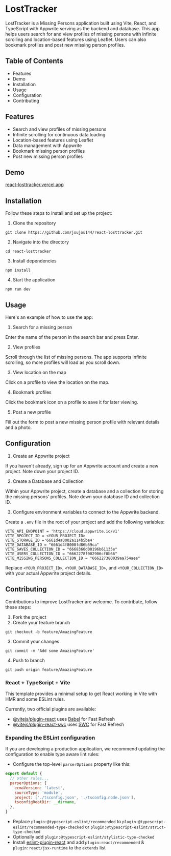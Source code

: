 # LostTracker
LostTracker is a Missing Persons application built using Vite, React, and TypeScript with Appwrite serving as the backend and database. This app helps users search for and view profiles of missing persons with infinite scrolling and location-based features using Leaflet. Users can also bookmark profiles and post new missing person profiles.

## Table of Contents
- Features
- Demo
- Installation
- Usage
- Configuration
- Contributing

## Features
- Search and view profiles of missing persons
- Infinite scrolling for continuous data loading
- Location-based features using Leaflet
- Data management with Appwrite
- Bookmark missing person profiles
- Post new missing person profiles

## Demo

[react-losttracker.vercel.app](https://react-losttracker.vercel.app)


## Installation
Follow these steps to install and set up the project:

1. Clone the repository
   
```git clone https://github.com/joujou144/react-losttracker.git```

2. Navigate into the directory

```cd react-losttracker```

3. Install dependencies

```npm install```

4. Start the application

```npm run dev```

## Usage
Here's an example of how to use the app:

1. Search for a missing person

Enter the name of the person in the search bar and press Enter.

2. View profiles

Scroll through the list of missing persons. The app supports infinite scrolling, so more profiles will load as you scroll down.

3. View location on the map

Click on a profile to view the location on the map.

4. Bookmark profiles

Click the bookmark icon on a profile to save it for later viewing.

5. Post a new profile

Fill out the form to post a new missing person profile with relevant details and a photo.

## Configuration

1. Create an Appwrite project

If you haven't already, sign up for an Appwrite account and create a new project. Note down your project ID.

2. Create a Database and Collection

Within your Appwrite project, create a database and a collection for storing the missing persons' profiles. Note down your database ID and collection ID.

3. Configure environment variables to connect to the Appwrite backend.
  
Create a `.env` file in the root of your project and add the following variables:

```
VITE_API_ENDPOINT = 'https://cloud.appwrite.io/v1'
VITE_RPOJECT_ID = <YOUR_PROJECT_ID>
VITE_STORAGE_ID ='6661d4a0002a114b5be4'
VITE_DATABASE_ID = "6661d4f8000fd86b59ca"
VITE_SAVES_COLLECTION_ID = "6668360d00196b61135e"
VITE_USERS_COLLECTION_ID = "6662278f002906cf0b66"
VITE_MISSING_PERSONS_COLLECTION_ID = "666227380039aa754aee"
```
Replace `<YOUR_PROJECT_ID>`, `<YOUR_DATABASE_ID>`, and `<YOUR_COLLECTION_ID>` with your actual Appwrite project details.

## Contributing
Contributions to improve LostTracker are welcome. To contribute, follow these steps:

1. Fork the project
2. Create your feature branch
   
```git checkout -b feature/AmazingFeature```

3. Commit your changes

```git commit -m 'Add some AmazingFeature' ```

4. Push to branch

```git push origin feature/AmazingFeature```


### React + TypeScript + Vite

This template provides a minimal setup to get React working in Vite with HMR and some ESLint rules.

Currently, two official plugins are available:

- [@vitejs/plugin-react](https://github.com/vitejs/vite-plugin-react/blob/main/packages/plugin-react/README.md) uses [Babel](https://babeljs.io/) for Fast Refresh
- [@vitejs/plugin-react-swc](https://github.com/vitejs/vite-plugin-react-swc) uses [SWC](https://swc.rs/) for Fast Refresh

### Expanding the ESLint configuration

If you are developing a production application, we recommend updating the configuration to enable type aware lint rules:

- Configure the top-level `parserOptions` property like this:

```js
export default {
  // other rules...
  parserOptions: {
    ecmaVersion: 'latest',
    sourceType: 'module',
    project: ['./tsconfig.json', './tsconfig.node.json'],
    tsconfigRootDir: __dirname,
  },
}
```

- Replace `plugin:@typescript-eslint/recommended` to `plugin:@typescript-eslint/recommended-type-checked` or `plugin:@typescript-eslint/strict-type-checked`
- Optionally add `plugin:@typescript-eslint/stylistic-type-checked`
- Install [eslint-plugin-react](https://github.com/jsx-eslint/eslint-plugin-react) and add `plugin:react/recommended` & `plugin:react/jsx-runtime` to the `extends` list
